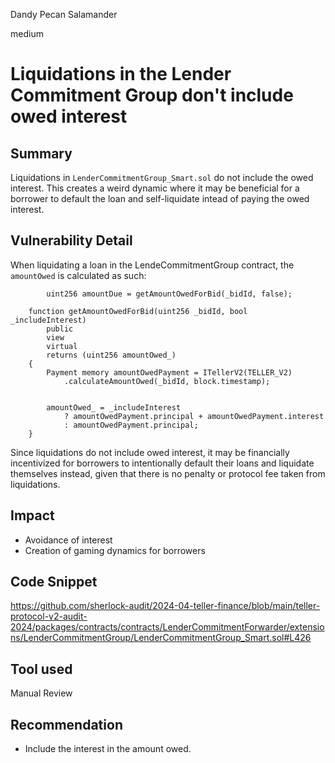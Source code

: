 Dandy Pecan Salamander

medium

# Liquidations in the Lender Commitment Group don't include owed interest

## Summary
Liquidations in `LenderCommitmentGroup_Smart.sol` do not include the owed interest. This creates a weird dynamic where it may be beneficial for a borrower to default the loan and self-liquidate intead of paying the owed interest.

## Vulnerability Detail
When liquidating a loan in the LendeCommitmentGroup contract, the `amountOwed` is calculated as such:

```solidity
        uint256 amountDue = getAmountOwedForBid(_bidId, false);
```

```solidity
    function getAmountOwedForBid(uint256 _bidId, bool _includeInterest)
        public
        view
        virtual
        returns (uint256 amountOwed_)
    {
        Payment memory amountOwedPayment = ITellerV2(TELLER_V2)
            .calculateAmountOwed(_bidId, block.timestamp);


        amountOwed_ = _includeInterest
            ? amountOwedPayment.principal + amountOwedPayment.interest
            : amountOwedPayment.principal;
    }
```

Since liquidations do not include owed interest, it may be financially incentivized for borrowers to intentionally default their loans and liquidate themselves instead, given that there is no penalty or protocol fee taken from liquidations.

## Impact
- Avoidance of interest
- Creation of gaming dynamics for borrowers

## Code Snippet
https://github.com/sherlock-audit/2024-04-teller-finance/blob/main/teller-protocol-v2-audit-2024/packages/contracts/contracts/LenderCommitmentForwarder/extensions/LenderCommitmentGroup/LenderCommitmentGroup_Smart.sol#L426

## Tool used
Manual Review

## Recommendation
- Include the interest in the amount owed.
